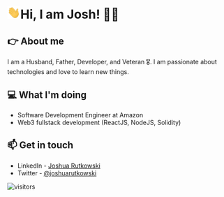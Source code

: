 # <img src="https://raw.githubusercontent.com/ABSphreak/ABSphreak/master/gifs/Hi.gif" width="30px">Hi, I am Josh! 👨‍💻

## 👉 About me
I am a Husband, Father, Developer, and Veteran 🎖️. I am passionate about technologies and love to learn new things.

## 💻 What I'm doing
- Software Development Engineer at Amazon
- Web3 fullstack development (ReactJS, NodeJS, Solidity)


## 📫 Get in touch
- LinkedIn - [Joshua Rutkowski](https://www.linkedin.com/in/joshuarutkowski/)
- Twitter - [@joshuarutkowski](https://twitter.com/joshuarutkowski)


![visitors](https://visitor-badge.glitch.me/badge?page_id=joshrutkowski/joshrutkowski)
